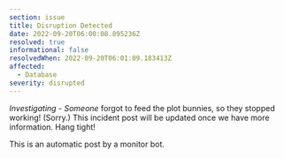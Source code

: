```yaml
---
section: issue
title: Disruption Detected
date: 2022-09-20T06:00:08.895236Z
resolved: true
informational: false
resolvedWhen: 2022-09-20T06:01:09.183413Z
affected:
  - Database
severity: disrupted
---
```

*Investigating* - _Someone_ forgot to feed the plot bunnies, so they stopped working! (Sorry.) This incident post will be updated once we have more information. Hang tight!

This is an automatic post by a monitor bot.
        